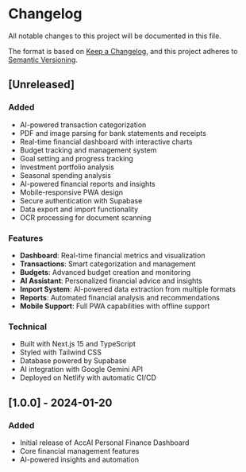# Changelog

All notable changes to this project will be documented in this file.

The format is based on [Keep a Changelog](https://keepachangelog.com/en/1.0.0/),
and this project adheres to [Semantic Versioning](https://semver.org/spec/v2.0.0.html).

## [Unreleased]

### Added
- AI-powered transaction categorization
- PDF and image parsing for bank statements and receipts
- Real-time financial dashboard with interactive charts
- Budget tracking and management system
- Goal setting and progress tracking
- Investment portfolio analysis
- Seasonal spending analysis
- AI-powered financial reports and insights
- Mobile-responsive PWA design
- Secure authentication with Supabase
- Data export and import functionality
- OCR processing for document scanning

### Features
- **Dashboard**: Real-time financial metrics and visualization
- **Transactions**: Smart categorization and management
- **Budgets**: Advanced budget creation and monitoring
- **AI Assistant**: Personalized financial advice and insights
- **Import System**: AI-powered data extraction from multiple formats
- **Reports**: Automated financial analysis and recommendations
- **Mobile Support**: Full PWA capabilities with offline support

### Technical
- Built with Next.js 15 and TypeScript
- Styled with Tailwind CSS
- Database powered by Supabase
- AI integration with Google Gemini API
- Deployed on Netlify with automatic CI/CD

## [1.0.0] - 2024-01-20

### Added
- Initial release of AccAI Personal Finance Dashboard
- Core financial management features
- AI-powered insights and automation